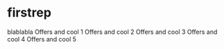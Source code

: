 # firstrep
blablabla
Offers and cool 1
Offers and cool 2
Offers and cool 3
Offers and cool 4
Offers and cool 5
